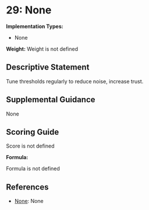 # 29: None

**Implementation Types:**

- None

**Weight:** Weight is not defined

## Descriptive Statement

Tune thresholds regularly to reduce noise, increase trust.

## Supplemental Guidance

None

## Scoring Guide

Score is not defined

**Formula:**

Formula is not defined

## References

- [None](None): None
